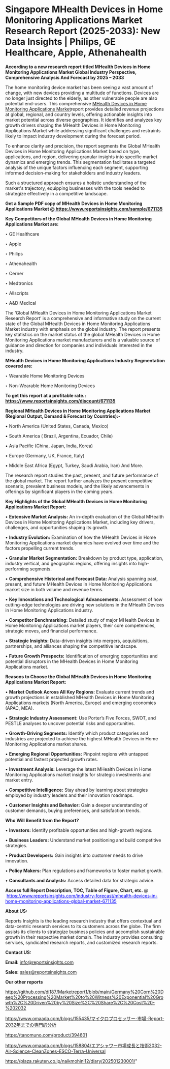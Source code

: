 # Singapore MHealth Devices in Home Monitoring Applications Market Research Report (2025-2033): New Data Insights | Philips, GE Healthcare, Apple, Athenahealth

<strong>According to a new research report titled MHealth Devices in Home Monitoring Applications Market Global Industry Perspective, Comprehensive Analysis And Forecast by 2025 – 2033</strong>

The home monitoring device market has been seeing a vast amount of change, with new devices providing a multitude of functions. Devices are no longer just directed to the elderly, as other vulnerable people are also potential end-users. This comprehensive <a href=https://www.reportsinsights.com/sample/671135>MHealth Devices in Home Monitoring Applications Market</a>report provides detailed revenue projections at global, regional, and country levels, offering actionable insights into market potential across diverse geographies. It identifies and analyzes key growth drivers shaping the MHealth Devices in Home Monitoring Applications Market while addressing significant challenges and restraints likely to impact industry development during the forecast period.

To enhance clarity and precision, the report segments the Global MHealth Devices in Home Monitoring Applications Market based on type, applications, and region, delivering granular insights into specific market dynamics and emerging trends. This segmentation facilitates a targeted analysis of the unique factors influencing each segment, supporting informed decision-making for stakeholders and industry leaders.

Such a structured approach ensures a holistic understanding of the market's trajectory, equipping businesses with the tools needed to strategize effectively in a competitive landscape.

<strong>Get a Sample PDF copy of MHealth Devices in Home Monitoring Applications Market </strong><strong>@<a href=https://www.reportsinsights.com/sample/671135 style=color:#0000ff;> https://www.reportsinsights.com/sample/671135</a></strong></font>

<strong>Key Competitors of the Global MHealth Devices in Home Monitoring Applications Market are:</strong>

‣ GE Healthcare

‣ Apple

‣ Philips

‣ Athenahealth

‣ Cerner

‣ Medtronics

‣ Allscripts

‣ A&D Medical

The ‘Global MHealth Devices in Home Monitoring Applications Market Research Report’ is a comprehensive and informative study on the current state of the Global MHealth Devices in Home Monitoring Applications Market industry with emphasis on the global industry. The report presents key statistics on the market status of the global MHealth Devices in Home Monitoring Applications market manufacturers and is a valuable source of guidance and direction for companies and individuals interested in the industry.

<strong>MHealth Devices in Home Monitoring Applications Industry Segmentation covered are:</strong>

‣ Wearable Home Monitoring Devices

‣ Non-Wearable Home Monitoring Devices

<strong>To get this report at a profitable rate.: <a href=https://www.reportsinsights.com/discount/671135 style=color:#0000ff;>https://www.reportsinsights.com/discount/671135</a></strong></font>

<strong>Regional MHealth Devices in Home Monitoring Applications Market (Regional Output, Demand &amp; Forecast by Countries):-</strong>

• North America (United States, Canada, Mexico)

• South America ( Brazil, Argentina, Ecuador, Chile)

• Asia Pacific (China, Japan, India, Korea)

• Europe (Germany, UK, France, Italy)

• Middle East Africa (Egypt, Turkey, Saudi Arabia, Iran) And More.

The research report studies the past, present, and future performance of the global market. The report further analyzes the present competitive scenario, prevalent business models, and the likely advancements in offerings by significant players in the coming years.

<strong>Key Highlights of the Global MHealth Devices in Home Monitoring Applications Market Report:</strong>

• <strong>Extensive Market Analysis:</strong> An in-depth evaluation of the Global MHealth Devices in Home Monitoring Applications Market, including key drivers, challenges, and opportunities shaping its growth.

• <strong>Industry Evolution:</strong> Examination of how the MHealth Devices in Home Monitoring Applications market dynamics have evolved over time and the factors propelling current trends.

• <strong>Granular Market Segmentation:</strong> Breakdown by product type, application, industry vertical, and geographic regions, offering insights into high-performing segments.

• <strong>Comprehensive Historical and Forecast Data:</strong> Analysis spanning past, present, and future MHealth Devices in Home Monitoring Applications market size in both volume and revenue terms.

• <strong>Key Innovations and Technological Advancements:</strong> Assessment of how cutting-edge technologies are driving new solutions in the MHealth Devices in Home Monitoring Applications industry.

• <strong>Competitor Benchmarking:</strong> Detailed study of major MHealth Devices in Home Monitoring Applications market players, their core competencies, strategic moves, and financial performance.

• <strong>Strategic Insights:</strong> Data-driven insights into mergers, acquisitions, partnerships, and alliances shaping the competitive landscape.

• <strong>Future Growth Prospects:</strong> Identification of emerging opportunities and potential disruptors in the MHealth Devices in Home Monitoring Applications market.

<strong>Reasons to Choose the Global MHealth Devices in Home Monitoring Applications Market Report:</strong>

• <strong>Market Outlook Across All Key Regions:</strong> Evaluate current trends and growth projections in established MHealth Devices in Home Monitoring Applications markets (North America, Europe) and emerging economies (APAC, MEA).

• <strong>Strategic Industry Assessment:</strong> Use Porter’s Five Forces, SWOT, and PESTLE analyses to uncover potential risks and opportunities.

• <strong>Growth-Driving Segments:</strong> Identify which product categories and industries are projected to achieve the highest MHealth Devices in Home Monitoring Applications market shares.

• <strong>Emerging Regional Opportunities:</strong> Pinpoint regions with untapped potential and fastest projected growth rates.

• <strong>Investment Analysis:</strong> Leverage the latest MHealth Devices in Home Monitoring Applications market insights for strategic investments and market entry.

• <strong>Competitive Intelligence:</strong> Stay ahead by learning about strategies employed by industry leaders and their innovation roadmaps.

• <strong>Customer Insights and Behavior:</strong> Gain a deeper understanding of customer demands, buying preferences, and satisfaction trends.

<strong>Who Will Benefit from the Report?</strong>

• <strong>Investors:</strong> Identify profitable opportunities and high-growth regions.

• <strong>Business Leaders:</strong> Understand market positioning and build competitive strategies.

• <strong>Product Developers:</strong> Gain insights into customer needs to drive innovation.

• <strong>Policy Makers:</strong> Plan regulations and frameworks to foster market growth.

• <strong>Consultants and Analysts:</strong> Access detailed data for strategic advice.
</ul>
<strong>Access full Report Description, TOC, Table of Figure, Chart, etc. </strong>@  <a href=https://www.reportsinsights.com/industry-forecast/mhealth-devices-in-home-monitoring-applications-global-market-671135 style=color:#0000ff;>https://www.reportsinsights.com/industry-forecast/mhealth-devices-in-home-monitoring-applications-global-market-671135</a></font>

<strong><strong>About US</strong>:</strong>

Reports Insights is the leading research industry that offers contextual and data-centric research services to its customers across the globe. The firm assists its clients to strategize business policies and accomplish sustainable growth in their respective market domain. The industry provides consulting services, syndicated research reports, and customized research reports.

<strong>Contact US:</strong>

<p class=""""><b>Email:</b> <a href=mailto:info@reportsinsights.com>info@reportsinsights.com</a></p>
<p class=""""><b>Sales:</b> <a href=mailto:sales@reportsinsights.com>sales@reportsinsights.com</a></p>

<strong>Our other reports</strong>

<a href=https://github.com/di187/Marketreport1/blob/main/Germany%20Corn%20Deep%20Processing%20Market%20to%20Witness%20Exponential%20Growth%2C%20Driven%20by%20Size%2C%20Share%2C%20Cost%20-%202032>https://github.com/di187/Marketreport1/blob/main/Germany%20Corn%20Deep%20Processing%20Market%20to%20Witness%20Exponential%20Growth%2C%20Driven%20by%20Size%2C%20Share%2C%20Cost%20-%202032</a>

<a href=https://www.omaada.com/blogs/155435/マイクロプロセッサー-市場-Report-2032年までの専門的分析>https://www.omaada.com/blogs/155435/マイクロプロセッサー-市場-Report-2032年までの専門的分析</a>

<a href=https://tanomuno.com/product/394601>https://tanomuno.com/product/394601</a>

<a href=https://www.omaada.com/blogs/158804/エアシャワー市場成長と技術2032-Air-Science-CleanZones-ESCO-Terra-Universal>https://www.omaada.com/blogs/158804/エアシャワー市場成長と技術2032-Air-Science-CleanZones-ESCO-Terra-Universal</a>

<a href=https://plaza.rakuten.co.jp/naikmohini12/diary/202501230001/>https://plaza.rakuten.co.jp/naikmohini12/diary/202501230001/</a>"
